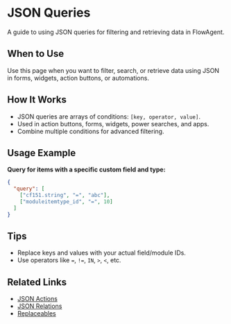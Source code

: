 # JSON Queries

A guide to using JSON queries for filtering and retrieving data in FlowAgent.

## When to Use
Use this page when you want to filter, search, or retrieve data using JSON in forms, widgets, action buttons, or automations.

## How It Works
- JSON queries are arrays of conditions: `[key, operator, value]`.
- Used in action buttons, forms, widgets, power searches, and apps.
- Combine multiple conditions for advanced filtering.

## Usage Example
**Query for items with a specific custom field and type:**
```json
{
  "query": [
    ["cf151.string", "=", "abc"],
    ["moduleitemtype_id", "=", 10]
  ]
}
```

## Tips
- Replace keys and values with your actual field/module IDs.
- Use operators like `=`, `!=`, `IN`, `>`, `<`, etc.

## Related Links
- [JSON Actions](json-actions.md)
- [JSON Relations](json-relations.md)
- [Replaceables](/docs/misc/replaceables.md)